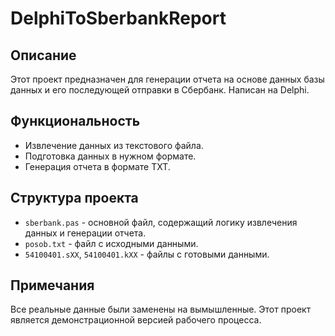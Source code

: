 # DelphiToSberbankReport

## Описание
Этот проект предназначен для генерации отчета на основе данных базы данных и его последующей отправки в Сбербанк. Написан на Delphi. 

## Функциональность
- Извлечение данных из текстового файла.
- Подготовка данных в нужном формате.
- Генерация отчета в формате TXT.

## Структура проекта
- `sberbank.pas` - основной файл, содержащий логику извлечения данных и генерации отчета.
- `posob.txt` - файл с исходными данными.
- `54100401.sXX`, `54100401.kXX`  - файлы с готовыми данными.

## Примечания
Все реальные данные были заменены на вымышленные. 
Этот проект является демонстрационной версией рабочего процесса.
